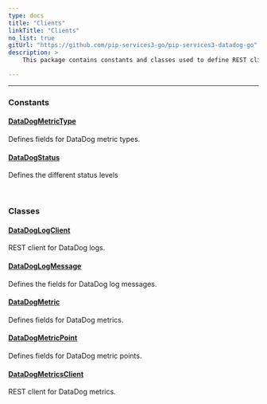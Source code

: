 ```yaml
---
type: docs
title: "Clients"
linkTitle: "Clients"
no_list: true
gitUrl: "https://github.com/pip-services3-go/pip-services3-datadog-go"
description: >
    This package contains constants and classes used to define REST clients for DataDog.

---
```

---


<div class="module-body"> 

### Constants

#### [DataDogMetricType](datadog_metric_type)
Defines fields for DataDog metric types.

#### [DataDogStatus](datadog_status)
Defines the different status levels

<br>

### Classes

#### [DataDogLogClient](datadog_log_client)
REST client for DataDog logs.

#### [DataDogLogMessage](datadog_log_message)
Defines the fields for DataDog log messages.

#### [DataDogMetric](datadog_metric)
Defines fields for DataDog metrics.

#### [DataDogMetricPoint](datadog_metric_point)
Defines fields for DataDog metric points.

#### [DataDogMetricsClient](datadog_metrics_client)
REST client for DataDog metrics.


</div>
